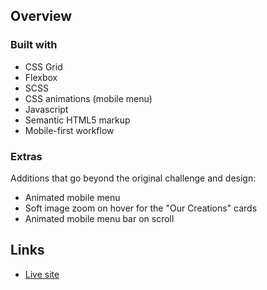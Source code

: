 
## Overview

### Built with

- CSS Grid
- Flexbox
- SCSS
- CSS animations (mobile menu)
- Javascript
- Semantic HTML5 markup
- Mobile-first workflow

### Extras

Additions that go beyond the original challenge and design:

- Animated mobile menu
- Soft image zoom on hover for the "Our Creations" cards
- Animated mobile menu bar on scroll

## Links  
- [Live site]()

